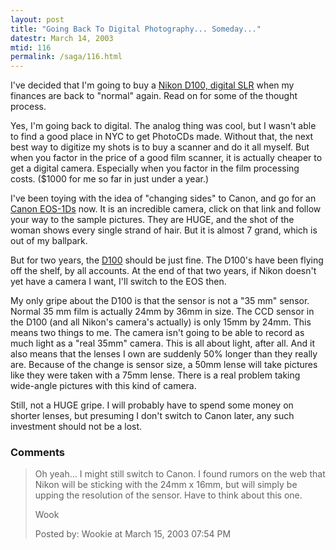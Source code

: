 ```yaml
---
layout: post
title: "Going Back To Digital Photography... Someday..."
datestr: March 14, 2003
mtid: 116
permalink: /saga/116.html
---
```


I've decided that I'm going to buy a <a href="http://www.nikonusa.com/usa_product/product.jsp?cat=1&grp=2&productNr=25206">Nikon D100, digital SLR</a> when my finances are back to "normal" again. Read on for some of the thought process.

Yes, I'm going back to digital.  The analog thing was cool, but I wasn't able to find a good place in NYC to get PhotoCDs made.  Without that, the next best way to digitize my shots is to buy a scanner and do it all myself.  But when you factor in the price of a good film scanner, it is actually cheaper to get a digital camera.  Especially when you factor in the film processing costs.  ($1000 for me so far in just under a year.)

I've been toying with the idea of "changing sides" to Canon, and go for an <a href="http://www.canon.co.jp/Imaging/EOS1DS/index.html">Canon EOS-1Ds</a> now.  It is an incredible camera, click on that link and follow your way to the sample pictures.  They are HUGE, and the shot of the woman shows every single strand of hair.  But it is almost 7 grand, which is out of my ballpark.

But for two years, the <a href="http://www.nikonusa.com/usa_product/product.jsp?cat=1&grp=2&productNr=25206">D100</a> should be just fine.  The D100's have been flying off the shelf, by all accounts.  At the end of that two years, if Nikon doesn't yet have a camera I want, I'll switch to the EOS then.

My only gripe about the D100 is that the sensor is not a "35 mm" sensor.  Normal 35 mm film is actually 24mm by 36mm in size.  The CCD sensor in the D100 (and all Nikon's camera's actually) is only 15mm by 24mm.  This means two things to me.  The camera isn't going to be able to record as much light as a "real 35mm" camera.  This is all about light, after all.  And it also means that the lenses I own are suddenly 50% longer than they really are.  Because of the change is sensor size, a 50mm lense will take pictures like they were taken with a 75mm lense.  There is a real problem taking wide-angle pictures with this kind of camera.

Still, not a HUGE gripe.  I will probably have to spend some money on shorter lenses, but presuming I don't switch to Canon later, any such investment should not be a lost.

### Comments

<blockquote>
Oh yeah... I might still switch to Canon.  I found rumors on the web that Nikon will be sticking with the 24mm x 16mm, but will simply be upping the resolution of the sensor.  Have to think about this one.

Wook
<div class="comment-meta">Posted by: Wookie at March 15, 2003 07:54 PM</div> </blockquote>

